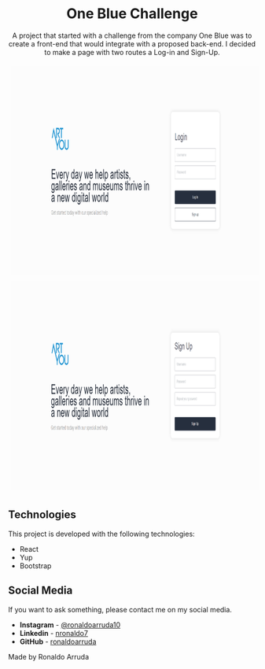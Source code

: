 <h1 align="center">
One Blue Challenge
</h1>

<p align="center">
A project that started with a challenge from the company One Blue was to create a front-end that would integrate with a proposed back-end. I decided to make a page with two routes a Log-in and Sign-Up.
</p>

<div align="center">
 <img style="margin: 5px" src="github/images/log-in-image.png" alt="login page" height="425"/>
 <img style="margin: 5px" src="./github/images/sign-up-image.png" alt="sign page" height="425"/>
</div>


## Technologies

This project is developed with the following technologies:

- React
- Yup
- Bootstrap

## Social Media

If you want to ask something, please contact me on my social media.

* **Instagram** - [@ronaldoarruda10](https://www.instagram.com/ronaldoarruda10/)
* **Linkedin** -  [nronaldo7](https://www.linkedin.com/in/nronaldo7/)
* **GitHub** - [ronaldoarruda](https://github.com/ronaldoarruda)

Made by Ronaldo Arruda
